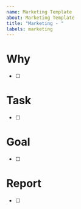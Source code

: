 ```yaml
---
name: Marketing Template
about: Marketing Template
title: "Marketing - "
labels: marketing
---
```


# Why

- [ ] 

# Task

- [ ]

# Goal

- [ ]

# Report

- [ ] 
